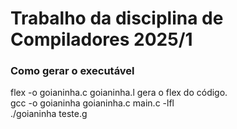 <h1>Trabalho da disciplina de Compiladores 2025/1</h1>


<h3>Como gerar o executável</h3>

flex -o goianinha.c goianinha.l gera o flex do código.
<br>
gcc -o goianinha goianinha.c main.c -lfl
<br>
./goianinha teste.g
<br>

